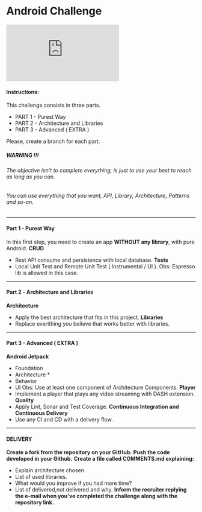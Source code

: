 
# Android Challenge

[![N|Solid](https://jobs.i-hunter.com/claro/views/logo.php)](https://www.claro.com.br/)

#### Instructions:

This challenge consists in three parts.
- PART 1 - Purest Way
- PART 2 - Architecture and Libraries
- PART 3 - Advanced ( EXTRA )

Please, create a branch for each part.

##### WARNING !!!
###### The objective isn't to complete everything, is just to use your best to reach as long as you can.
###### You can use everything that you want, API, Library, Architecture, Patterns and so-on.

----

#### Part 1 - Purest Way

In this first step, you need to create an app **WITHOUT any library**, with pure Android.
**CRUD**
- Rest API consume and persistence with local database.
**Tests**
- Local Unit Test and Remote Unit Test ( Instrumental / UI ).
  Obs: Espresso lib is allowed in this case.

----

#### Part 2 - Architecture and Libraries
**Architecture**
- Apply the best architecture that fits in this project.
**Libraries**
- Replace everithing you believe that works better with libraries.

----

####  Part 3 - Advanced ( EXTRA )
**Android Jetpack**
- Foundation
- Architecture *
- Behavior
- UI
Obs: Use at least one component of Architecture Components.
**Player**
- Implement a player that plays any video streaming with DASH extension. 
**Quality**
- Apply Lint, Sonar and Test Coverage.
**Continuous Integration and Continuous Delivery**
- Use any CI and CD with a delivery flow.

----

####  DELIVERY
**Create a fork from the repository on your GitHub.**
**Push the code developed in your Github.**
**Create a file called COMMENTS.md explaining:**
- Explain architecture chosen.
- List of used libraries.
- What would you improve if you had more time?
- List of delivered,not delivered and why.
**Inform the recruiter replying the e-mail when you've completed the challenge along with the repository link.**

